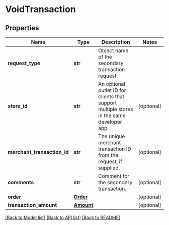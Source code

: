 # VoidTransaction

## Properties
Name | Type | Description | Notes
------------ | ------------- | ------------- | -------------
**request_type** | **str** | Object name of the secondary transaction request. | 
**store_id** | **str** | An optional outlet ID for clients that support multiple stores in the same developer app. | [optional] 
**merchant_transaction_id** | **str** | The unique merchant transaction ID from the request, if supplied. | [optional] 
**comments** | **str** | Comment for the secondary transaction. | [optional] 
**order** | [**Order**](Order.md) |  | [optional] 
**transaction_amount** | [**Amount**](Amount.md) |  | [optional] 

[[Back to Model list]](../README.md#documentation-for-models) [[Back to API list]](../README.md#documentation-for-api-endpoints) [[Back to README]](../README.md)


